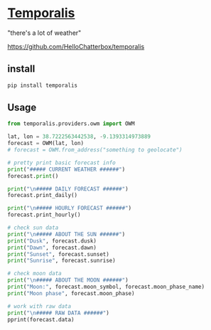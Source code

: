 # [Temporalis](https://en.wiktionary.org/wiki/temporalis#Adjective)

"there's a lot of weather"

https://github.com/HelloChatterbox/temporalis

## install

```bash
pip install temporalis
```

## Usage

```python
from temporalis.providers.owm import OWM

lat, lon = 38.7222563442538, -9.1393314973889
forecast = OWM(lat, lon)
# forecast = OWM.from_address("something to geolocate")

# pretty print basic forecast info
print("##### CURRENT WEATHER ######")
forecast.print()

print("\n##### DAILY FORECAST ######")
forecast.print_daily()

print("\n##### HOURLY FORECAST ######")
forecast.print_hourly()

# check sun data
print("\n##### ABOUT THE SUN ######")
print("Dusk", forecast.dusk)
print("Dawn", forecast.dawn)
print("Sunset", forecast.sunset)
print("Sunrise", forecast.sunrise)

# check moon data
print("\n##### ABOUT THE MOON ######")
print("Moon:", forecast.moon_symbol, forecast.moon_phase_name)
print("Moon phase", forecast.moon_phase)

# work with raw data
print("\n##### RAW DATA ######")
pprint(forecast.data)

```
